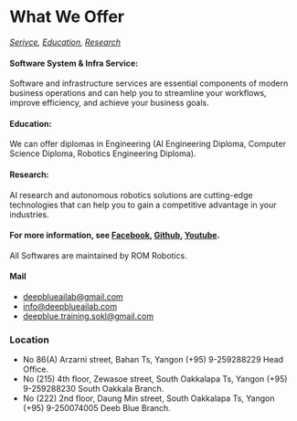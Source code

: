 # What We Offer
*[Serivce](https://romrobots.com),     [Education](https://www.facebook.com/profile.php?id=100089316612691&mibextid=ZbWKwL
),     [Research](https://www.facebook.com/profile.php?id=100089316612691&mibextid=ZbWKwL
)*

#### Software System & Infra Service:
Software and infrastructure services are essential components of modern business operations and can help you to streamline your workflows, improve efficiency, and achieve your business goals.

#### Education:
We can offer diplomas in Engineering (AI Engineering Diploma, Computer Science Diploma, Robotics Engineering Diploma). 
    
#### Research:
AI research and autonomous robotics solutions are cutting-edge technologies that can help you to gain a competitive advantage in your industries.

#### For more information, see [Facebook](https://www.facebook.com/profile.php?id=100089316612691&mibextid=ZbWKwL), [Github](https://github.com/ROM-robotics), [Youtube](https://www.youtube.com/@ROMROBOTICS).
All Softwares are maintained by ROM Robotics.

#### Mail 
*   deepblueailab@gmail.com
*   info@deepblueailab.com
*   deepblue.training.sokl@gmail.com

### Location
*   No 86(A) Arzarni street, Bahan Ts, Yangon (+95) 9-259288229 Head Office.
*   No (215) 4th floor, Zewasoe street, South Oakkalapa Ts, Yangon (+95) 9-259288230 South Oakkala Branch.
*   No (222) 2nd floor, Daung Min street, South Oakkalapa Ts, Yangon (+95) 9-250074005 Deeb Blue Branch.


